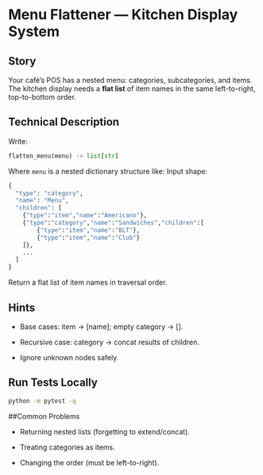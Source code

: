 # Menu Flattener — Kitchen Display System

## Story
Your café’s POS has a nested menu: categories, subcategories, and items. The kitchen display needs a **flat list** of item names in the same left-to-right, top-to-bottom order.

## Technical Description
Write:

```py
flatten_menu(menu) -> list[str]
```

Where `menu` is a nested dictionary structure like:
Input shape:

```py
{
  "type": "category",
  "name": "Menu",
  "children": [
    {"type":"item","name":"Americano"},
    {"type":"category","name":"Sandwiches","children":[
        {"type":"item","name":"BLT"},
        {"type":"item","name":"Club"}
    ]},
    ...
  ]
}
```
Return a flat list of item names in traversal order.

## Hints
- Base cases: item → [name]; empty category → [].

- Recursive case: category → concat results of children.

- Ignore unknown nodes safely.

## Run Tests Locally
```bash
python -m pytest -q
```
##Common Problems
- Returning nested lists (forgetting to extend/concat).

- Treating categories as items.

- Changing the order (must be left-to-right).